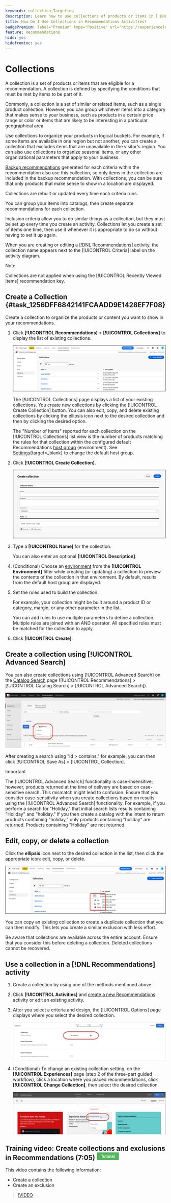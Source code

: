 ```yaml
---
keywords: collection;Targeting
description: Learn how to use collections of products or items in [!DNL Target Recommendations].
title: How Do I Use Collections in Recommendations Activities?
badgePremium: label="Premium" type="Positive" url="https://experienceleague.adobe.com/docs/target/using/introduction/intro.html?lang=en#premium newtab=true" tooltip="See what's included in Target Premium."
feature: Recommendations
hide: yes
hidefromtoc: yes
---
```

# Collections 

A collection is a set of products or items that are eligible for a recommendation. A collection is defined by specifying the conditions that must be met by items to be part of it.

Commonly, a collection is a set of similar or related items, such as a single product collection. However, you can group whichever items into a category that makes sense to your business, such as products in a certain price range or color or items that are likely to be interesting in a particular geographical area.

Use collections to organize your products in logical buckets. For example, if some items are available in one region but not another, you can create a collection that excludes items that are unavailable in the visitor's region. You can also use collections to organize seasonal items, or any other organizational parameters that apply to your business.

[Backup recommendations](/help/main/c-recommendations/c-algorithms/backup-recs.md) generated for each criteria within the recommendation also use this collection, so only items in the collection are included in the backup recommendation. With collections, you can be sure that only products that make sense to show in a location are displayed.

Collections are rebuilt or updated every time each criteria runs.

You can group your items into catalogs, then create separate recommendations for each collection.

Inclusion criteria allow you to do similar things as a collection, but they must be set up every time you create an activity. Collections let you create a set of items one time, then use it whenever it is appropriate to do so without having to set it up again.

When you are creating or editing a [!DNL Recommendations] activity, the collection name appears next to the [!UICONTROL Criteria] label on the activity diagram.

>[!NOTE]
>
>Collections are not applied when using the [!UICONTROL Recently Viewed Items] recommendation key.

## Create a Collection {#task_1256DFF6842141FCAADD9E1428EF7F08}

Create a collection to organize the products or content you want to show in your recommendations.

1. Click **[!UICONTROL Recommendations]** > **[!UICONTROL Collections]** to display the list of existing collections.

   ![Collections list](assets/collections-list.png)

   The [!UICONTROL Collections] page displays a list of your existing collections. You create new collections by clicking the [!UICONTROL Create Collection] button. You can also edit, copy, and delete existing collections by clicking the ellipsis icon next to the desired collection and then by clicking the desired option.

   The "Number of Items" reported for each collection on the [!UICONTROL Collections] list view is the number of products matching the rules for that collection within the configured default Recommendations [host group](/help/main/administrating-target/hosts.md) (environment). See [Settings](https://experienceleague.adobe.com/docs/target-dev/developer/recommendations.html){target=_blank} to change the default host group.

1. Click **[!UICONTROL Create Collection]**.

   ![Create Collection](/help/main/c-recommendations/c-products/assets/create-collection.png)

1. Type a **[!UICONTROL Name]** for the collection.

   You can also enter an optional **[!UICONTROL Description]**.

1. (Conditional) Choose an [environment](/help/main/administrating-target/environments.md) from the **[!UICONTROL Environment]** filter while creating (or updating) a collection to preview the contents of the collection in that environment. By default, results from the default host group are displayed.

1. Set the rules used to build the collection.

   For example, your collection might be built around a product ID or category, margin, or any other parameter in the list.

   You can add rules to use multiple parameters to define a collection. Multiple rules are joined with an AND operator. All specified rules must be matched for the collection to apply.

1. Click **[!UICONTROL Create]**.

## Create a collection using [!UICONTROL Advanced Search]

You can also create collections using [!UICONTROL Advanced Search] on the [Catalog Search](/help/main/c-recommendations/c-products/catalog-search.md#save-as) page ([!UICONTROL Recommendations] > [!UICONTROL Catalog Search] > [!UICONTROL Advanced Search]). 

![Save as dialog](/help/main/c-recommendations/c-products/assets/save-as.png)

After creating a search using "id > contains," for example, you can then click [!UICONTROL Save As] > [!UICONTROL Collection].

>[!IMPORTANT]
>
>The [!UICONTROL Advanced Search] functionality is case-insensitive; however, products returned at the time of delivery are based on case-sensitive search. This mismatch might lead to confusion. Ensure that you consider case-sensitivity when you create collections based on results using the [!UICONTROL Advanced Search] functionality. For example, if you perform a search for "Holiday," that initial search lists results containing "Holiday" and "holiday." If you then create a catalog with the intent to return products containing "holiday," only products containing "holiday" are returned. Products containing "Holiday" are not returned.

## Edit, copy, or delete a collection

Click the **ellipsis** icon next to the desired collection in the list, then click the appropriate icon: edit, copy, or delete.

 ![Hover icons: edit, copy, and delete](/help/main/c-recommendations/c-products/assets/hover-icons-new.png)

You can copy an existing collection to create a duplicate collection that you can then modify. This lets you create a similar exclusion with less effort.

Be aware that collections are available across the entire account. Ensure that you consider this before deleting a collection. Deleted collections cannot be recovered.

## Use a collection in a [!DNL Recommendations] activity

1. Create a collection by using one of the methods mentioned above.

1. Click **[!UICONTROL Activities]** and [create a new Recommendations](/help/main/c-recommendations/t-create-recs-activity/create-recs-activity.md) activity or edit an existing activity.

1. After you select a criteria and design, the [!UICONTROL Options] page displays where you select the desired collection.

   ![Choose collection option](/help/main/c-recommendations/c-products/assets/choose-collection.png)

1. (Conditional) To change an existing collection setting, on the **[!UICONTROL Experiences]** page (step 2 of the three-part guided workflow), click a location where you placed recommendations, click **[!UICONTROL Change Collection]**, then select the desired collection.

   ![Change Collection option](/help/main/c-recommendations/c-products/assets/change-collection.png)

## Training video: Create collections and exclusions in Recommendations (7:05) ![Tutorial badge](/help/main/assets/tutorial.png)

This video contains the following information:

* Create a collection
* Create an exclusion

>[!VIDEO](https://video.tv.adobe.com/v/27689)
